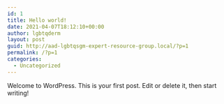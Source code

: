 ```yaml
---
id: 1
title: Hello world!
date: 2021-04-07T18:12:10+00:00
author: lgbtqderm
layout: post
guid: http://aad-lgbtqsgm-expert-resource-group.local/?p=1
permalink: /?p=1
categories:
  - Uncategorized
---
```

Welcome to WordPress. This is your first post. Edit or delete it, then start writing!
